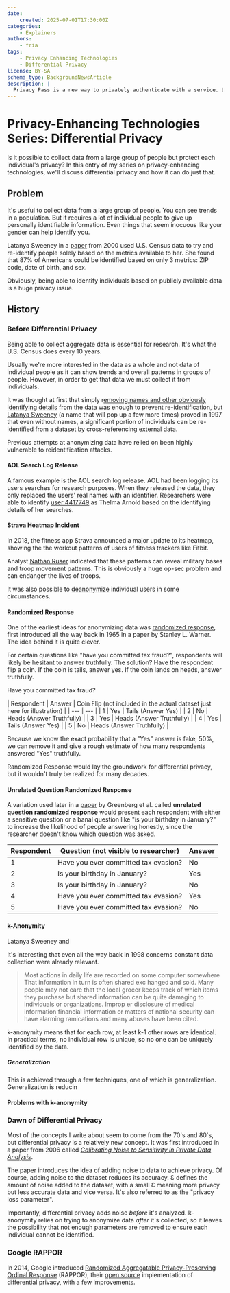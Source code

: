 ```yaml
---
date:
    created: 2025-07-01T17:30:00Z
categories:
    - Explainers
authors:
    - fria
tags:
    - Privacy Enhancing Technologies
    - Differential Privacy
license: BY-SA
schema_type: BackgroundNewsArticle
description: |
  Privacy Pass is a new way to privately authenticate with a service. Let's look at how it could change the way we use services.
---
```

# Privacy-Enhancing Technologies Series: Differential Privacy

Is it possible to collect data from a large group of people but protect each individual's privacy? In this entry of my series on privacy-enhancing technologies, we'll discuss differential privacy and how it can do just that.<!-- more -->

## Problem

It's useful to collect data from a large group of people. You can see trends in a population. But it requires a lot of individual people to give up personally identifiable information. Even things that seem inocuous like your gender can help identify you.

Latanya Sweeney in a [paper](https://dataprivacylab.org/projects/identifiability/paper1.pdf) from 2000 used U.S. Census data to try and re-identify people solely based on the metrics available to her. She found that 87% of Americans could be identified based on only 3 metrics: ZIP code, date of birth, and sex.

Obviously, being able to identify individuals based on publicly available data is a huge privacy issue.

## History

### Before Differential Privacy

Being able to collect aggregate data is essential for research. It's what the U.S. Census does every 10 years.

Usually we're more interested in the data as a whole and not data of individual people as it can show trends and overall patterns in groups of people. However, in order to get that data we must collect it from individuals.

It was thought at first that simply r[emoving names and other obviously identifying details](https://simons.berkeley.edu/news/differential-privacy-issues-policymakers#:~:text=Prior%20to%20the%20line%20of%20research%20that%20led%20to%20differential%20privacy%2C%20it%20was%20widely%20believed%20that%20anonymizing%20data%20was%20a%20relatively%20straightforward%20and%20sufficient%20solution%20to%20the%20privacy%20challenge.%20Statistical%20aggregates%20could%20be%20released%2C%20many%20people%20thought%2C%20without%20revealing%20underlying%20personally%20identifiable%20data.%20Data%20sets%20could%20be%20released%20to%20researchers%20scrubbed%20of%20names%2C%20but%20otherwise%20with%20rich%20individual%20information%2C%20and%20were%20thought%20to%20have%20been%20anonymized.) from the data was enough to prevent re-identification, but [Latanya Sweeney](https://latanyasweeney.org/JLME.pdf) (a name that will pop up a few more times) proved in 1997 that even without names, a significant portion of individuals can be re-identified from a dataset by cross-referencing external data.

Previous attempts at anonymizing data have relied on been highly vulnerable to reidentification attacks.

#### AOL Search Log Release

A famous example is the AOL search log release. AOL had been logging its users searches for research purposes. When they released the data, they only replaced the users' real names with an identifier. Researchers were able to identify [user 4417749](https://archive.nytimes.com/www.nytimes.com/learning/teachers/featured_articles/20060810thursday.html) as Thelma Arnold based on the identifying details of her searches.

#### Strava Heatmap Incident

In 2018, the fitness app Strava announced a major update to its heatmap, showing the the workout patterns of users of fitness trackers like Fitbit.

Analyst [Nathan Ruser](https://x.com/Nrg8000/status/957318498102865920) indicated that these patterns can reveal military bases and troop movement patterns. This is obviously a huge op-sec problem and can endanger the lives of troops.

It was also possible to [deanonymize](https://steveloughran.blogspot.com/2018/01/advanced-denanonymization-through-strava.html) individual users in some circumstances.

#### Randomized Response

One of the earliest ideas for anonymizing data was [randomized response](https://uvammm.github.io/docs/randomizedresponse.pdf), first introduced all the way back in 1965 in a paper by Stanley L. Warner. The idea behind it is quite clever.

For certain questions like "have you committed tax fraud?", respondents will likely be hesitant to answer truthfully. The solution? Have the respondent flip a coin. If the coin is tails, answer yes. If the coin lands on heads, answer truthfully.

Have you committed tax fraud?

| Respondent | Answer | Coin Flip (not included in the actual dataset just here for illustration) |
| --- | --- |
| 1 | Yes | Tails (Answer Yes) |
| 2 | No | Heads (Answer Truthfully) |
| 3 | Yes | Heads (Answer Truthfully) |
| 4 | Yes | Tails (Answer Yes) |
| 5 | No | Heads (Answer Truthfully) |

Because we know the exact probability that a "Yes" answer is fake, 50%, we can remove it and give a rough estimate of how many respondents answered "Yes" truthfully.

Randomized Response would lay the groundwork for differential privacy, but it wouldn't truly be realized for many decades.

#### Unrelated Question Randomized Response

A variation used later in a [paper](https://www.jstor.org/stable/2283636) by Greenberg et al. called **unrelated question randomized response** would present each respondent with either a sensitive question or a banal question like "is your birthday in January?" to increase the likelihood of people answering honestly, since the researcher doesn't know which question was asked.

| Respondent | Question (not visible to researcher) | Answer |
| --- | --- | --- |
| 1 | Have you ever committed tax evasion? | No |
| 2 | Is your birthday in January? | Yes |
| 3 | Is your birthday in January? | No |
| 4 | Have you ever committed tax evasion? | Yes |
| 5 | Have you ever committed tax evasion? | No |

#### k-Anonymity

Latanya Sweeney and 

It's interesting that even all the way back in 1998 concerns constant data collection were already relevant.

>Most actions in daily life are recorded on some computer somewhere That information in turn is often shared exc hanged and sold. Many people may not care that the local grocer keeps track of which items they purchase but shared information can be quite damaging to individuals or organizations. Improp er disclosure of medical information financial information or matters of national security can have alarming ramications and many abuses have been cited.

k-anonymity means that for each row, at least k-1 other rows are identical. In practical terms, no individual row is unique, so no one can be uniquely identified by the data.

##### Generalization

This is achieved through a few techniques, one of which is generalization. Generalization is reducin

#### Problems with k-anonymity



### Dawn of Differential Privacy

Most of the concepts I write about seem to come from the 70's and 80's, but differential privacy is a relatively new concept. It was first introduced in a paper from 2006 called [*Calibrating Noise to Sensitivity in Private Data Analysis*](https://desfontain.es/PDFs/PhD/CalibratingNoiseToSensitivityInPrivateDataAnalysis.pdf).

The paper introduces the idea of adding noise to data to achieve privacy. Of course, adding noise to the dataset reduces its accuracy. Ɛ defines the amount of noise added to the dataset, with a small Ɛ meaning more privacy but less accurate data and vice versa. It's also referred to as the "privacy loss parameter".

Importantly, differential privacy adds noise *before* it's analyzed. k-anonymity relies on trying to anonymize data *after* it's collected, so it leaves the possibility that not enough parameters are removed to ensure each individual cannot be identified.

### Google RAPPOR

In 2014, Google introduced [Randomized Aggregatable Privacy-Preserving Ordinal Response](https://arxiv.org/pdf/1407.6981) (RAPPOR), their [open source](https://github.com/google/rappor) implementation of differential privacy, with a few improvements.



